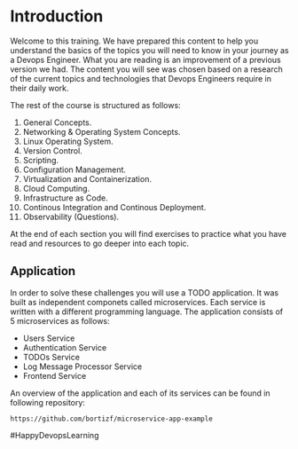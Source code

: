 # Introduction

Welcome to this training. We have prepared this content to help you understand the basics of the topics you will need to know in your journey as a Devops Engineer. What you are reading is an improvement of a previous version we had. The content you will see was chosen based on a research of the current topics and technologies that Devops Engineers require in their daily work.  

The rest of the course is structured as follows:

1. General Concepts.
2. Networking & Operating System Concepts.
3. Linux Operating System.
4. Version Control.
5. Scripting.
6. Configuration Management.
7. Virtualization and Containerization.
8. Cloud Computing.
9. Infrastructure as Code.
10. Continous Integration and Continous Deployment.
11. Observability (Questions).

At the end of each section you will find exercises to practice what you have read and resources to go deeper into each topic.  

## Application
In order to solve these challenges you will use a TODO application. It was built as independent componets called microservices. Each service is written with a different programming language. The application consists of 5 microservices as follows:
* Users Service
* Authentication Service
* TODOs Service
* Log Message Processor Service
* Frontend Service

An overview of the application and each of its services can be found in following repository: 

```git
https://github.com/bortizf/microservice-app-example
```

\#HappyDevopsLearning
